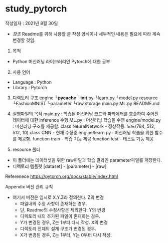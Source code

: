 # study_pytorch
작성일자 : 2021년 8월 30일

- *참조*
Readme를 위해 사용할 글 작성 양식이나 세부적인 내용은 필요에 따라 계속 변경할 것임.

1. 목적
- Python 머신러닝 라이브러리인 Pytorch에 대한 공부

2. 사용 언어
- Language : Python
- Library : Pytorch

3. 디렉토리 구조
  engine 
    └__pycache__
    └__init__.py
    └learn.py
    └model.py
  resource
    └FashionMNIST
      └parameter
      └raw
  storage
  main.py
  ML.py
  README.md

4. 실행파일의 목적
  main.py : 학습된 머신러닝 코드와 파라메터를 호출하여 주어진 데이터에 대한 inference 수행
  ML.py : 머신러닝 학습을 수행
  engine/model.py : 머신러닝 구조를 제공함.
                    class NeuralNetwork  - 정상작동. 노드(784, 512, 512, 10)
                    class CNN            - 현재 수정중
  engine/learn.py : 머신러닝 학습을 위한 함수를 제공함.
                    function train       - 학습 기능 제공
                    function test        - 테스트 기능 제공

5. resource 폴더
  - 이 폴더에는 데이터셋을 위한 raw파일과 학습 결과인 parameter파일를 저장한다.
  - 디렉토리 템플릿
    [dataset] - [parameter]
              - [raw]


Referenece
https://pytorch.org/docs/stable/index.html


Appendix
버전 관리 규칙
- 여기서 버전은 임시로 X.Y.Z라 정의한다.
  Z의 변경
    - 파일내의 수정 사항이 존재하는 경우.
    - 단, Readme의 수정사항은 제외한다.
  Y의 변경
    - 디렉토리 내의 추가된 파일이 존재하는 경우.
    - Y가 변경된 경우, Z는 1부터 다시 작성.
  X의 변경
    - 디렉토리 전체의 설계 구조가 변경된 경우.
    - X가 변경된 경우, Z는 1부터, Y는 0부터 다시 작성.

